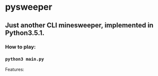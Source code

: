 # pysweeper
## Just another CLI minesweeper, implemented in Python3.5.1.

### How to play:
### `python3 main.py`

Features:
